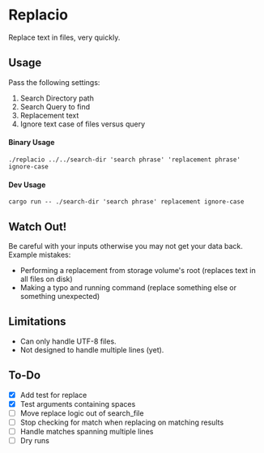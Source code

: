 # Replacio

Replace text in files, very quickly.

## Usage

Pass the following settings:

1. Search Directory path
2. Search Query to find
3. Replacement text
4. Ignore text case of files versus query

#### Binary Usage

```shell
./replacio ../../search-dir 'search phrase' 'replacement phrase' ignore-case
```

#### Dev Usage

```shell
cargo run -- ./search-dir 'search phrase' replacement ignore-case
```

## Watch Out!

Be careful with your inputs otherwise you may not get your data back. Example mistakes:

- Performing a replacement from storage volume's root (replaces text in all files on disk)
- Making a typo and running command (replace something else or something unexpected)

## Limitations

- Can only handle UTF-8 files.
- Not designed to handle multiple lines (yet).

## To-Do

- [x] Add test for replace
- [x] Test arguments containing spaces
- [ ] Move replace logic out of search_file
- [ ] Stop checking for match when replacing on matching results
- [ ] Handle matches spanning multiple lines
- [ ] Dry runs

